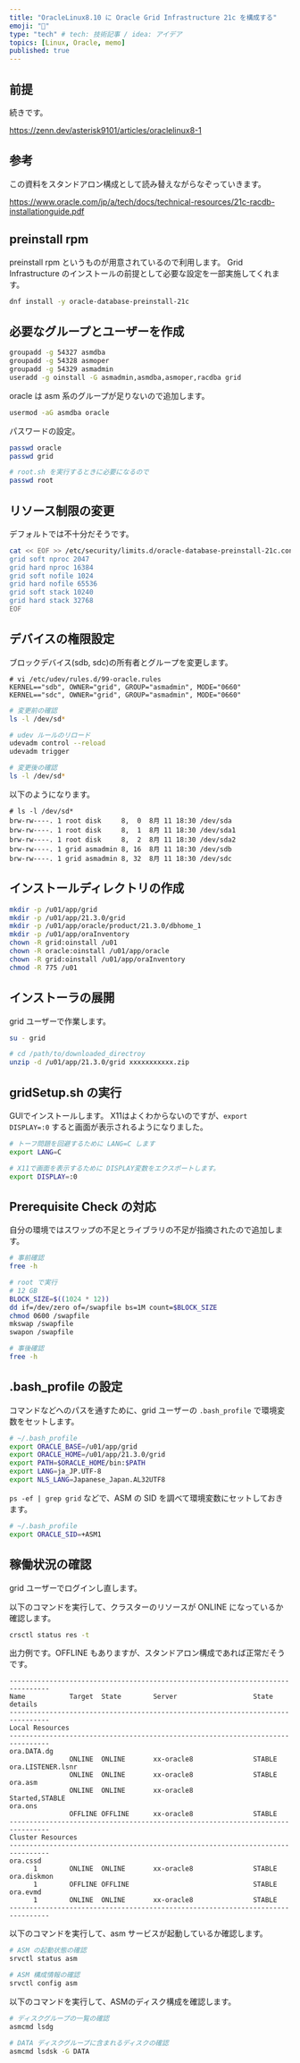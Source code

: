 ```yaml
---
title: "OracleLinux8.10 に Oracle Grid Infrastructure 21c を構成する"
emoji: "🐧"
type: "tech" # tech: 技術記事 / idea: アイデア
topics: [Linux, Oracle, memo]
published: true
---
```


## 前提

続きです。

<https://zenn.dev/asterisk9101/articles/oraclelinux8-1>

## 参考

この資料をスタンドアロン構成として読み替えながらなぞっていきます。

<https://www.oracle.com/jp/a/tech/docs/technical-resources/21c-racdb-installationguide.pdf>

## preinstall rpm

preinstall rpm というものが用意されているので利用します。
Grid Infrastructure のインストールの前提として必要な設定を一部実施してくれます。

```bash
dnf install -y oracle-database-preinstall-21c
```

## 必要なグループとユーザーを作成

```bash
groupadd -g 54327 asmdba
groupadd -g 54328 asmoper
groupadd -g 54329 asmadmin
useradd -g oinstall -G asmadmin,asmdba,asmoper,racdba grid
```

oracle は asm 系のグループが足りないので追加します。

```bash
usermod -aG asmdba oracle
```

パスワードの設定。

```bash
passwd oracle
passwd grid

# root.sh を実行するときに必要になるので
passwd root
```

## リソース制限の変更

デフォルトでは不十分だそうです。

```bash
cat << EOF >> /etc/security/limits.d/oracle-database-preinstall-21c.conf
grid soft nproc 2047
grid hard nproc 16384
grid soft nofile 1024
grid hard nofile 65536
grid soft stack 10240
grid hard stack 32768
EOF
```

## デバイスの権限設定

ブロックデバイス(sdb, sdc)の所有者とグループを変更します。

```udev
# vi /etc/udev/rules.d/99-oracle.rules
KERNEL=="sdb", OWNER="grid", GROUP="asmadmin", MODE="0660"
KERNEL=="sdc", OWNER="grid", GROUP="asmadmin", MODE="0660"
```

```bash
# 変更前の確認
ls -l /dev/sd*

# udev ルールのリロード
udevadm control --reload
udevadm trigger

# 変更後の確認
ls -l /dev/sd*
```

以下のようになります。

```console
# ls -l /dev/sd*
brw-rw----. 1 root disk     8,  0  8月 11 18:30 /dev/sda
brw-rw----. 1 root disk     8,  1  8月 11 18:30 /dev/sda1
brw-rw----. 1 root disk     8,  2  8月 11 18:30 /dev/sda2
brw-rw----. 1 grid asmadmin 8, 16  8月 11 18:30 /dev/sdb
brw-rw----. 1 grid asmadmin 8, 32  8月 11 18:30 /dev/sdc
```

## インストールディレクトリの作成

```bash
mkdir -p /u01/app/grid
mkdir -p /u01/app/21.3.0/grid
mkdir -p /u01/app/oracle/product/21.3.0/dbhome_1
mkdir -p /u01/app/oraInventory
chown -R grid:oinstall /u01
chown -R oracle:oinstall /u01/app/oracle
chown -R grid:oinstall /u01/app/oraInventory
chmod -R 775 /u01
```

## インストーラの展開

grid ユーザーで作業します。

```bash
su - grid
```

```bash
# cd /path/to/downloaded_directroy
unzip -d /u01/app/21.3.0/grid xxxxxxxxxxx.zip
```

## gridSetup.sh の実行

GUIでインストールします。
X11はよくわからないのですが、`export DISPLAY=:0` すると画面が表示されるようになりました。

```bash
# トーフ問題を回避するために LANG=C します
export LANG=C

# X11で画面を表示するために DISPLAY変数をエクスポートします。
export DISPLAY=:0
```

## Prerequisite Check の対応

自分の環境ではスワップの不足とライブラリの不足が指摘されたので追加します。

```bash
# 事前確認
free -h

# root で実行
# 12 GB
BLOCK_SIZE=$((1024 * 12))
dd if=/dev/zero of=/swapfile bs=1M count=$BLOCK_SIZE
chmod 0600 /swapfile
mkswap /swapfile
swapon /swapfile

# 事後確認
free -h
```

## .bash_profile の設定

コマンドなどへのパスを通すために、grid ユーザーの `.bash_profile` で環境変数をセットします。

```bash
# ~/.bash_profile
export ORACLE_BASE=/u01/app/grid
export ORACLE_HOME=/u01/app/21.3.0/grid
export PATH=$ORACLE_HOME/bin:$PATH
export LANG=ja_JP.UTF-8
export NLS_LANG=Japanese_Japan.AL32UTF8
```

`ps -ef | grep grid` などで、ASM の SID を調べて環境変数にセットしておきます。

```bash
# ~/.bash_profile
export ORACLE_SID=+ASM1
```

## 稼働状況の確認

grid ユーザーでログインし直します。

以下のコマンドを実行して、クラスターのリソースが ONLINE になっているか確認します。

```bash
crsctl status res -t
```

出力例です。OFFLINE もありますが、スタンドアロン構成であれば正常だそうです。

```console
--------------------------------------------------------------------------------
Name           Target  State        Server                   State details
--------------------------------------------------------------------------------
Local Resources
--------------------------------------------------------------------------------
ora.DATA.dg
               ONLINE  ONLINE       xx-oracle8               STABLE
ora.LISTENER.lsnr
               ONLINE  ONLINE       xx-oracle8               STABLE
ora.asm
               ONLINE  ONLINE       xx-oracle8               Started,STABLE
ora.ons
               OFFLINE OFFLINE      xx-oracle8               STABLE
--------------------------------------------------------------------------------
Cluster Resources
--------------------------------------------------------------------------------
ora.cssd
      1        ONLINE  ONLINE       xx-oracle8               STABLE
ora.diskmon
      1        OFFLINE OFFLINE                               STABLE
ora.evmd
      1        ONLINE  ONLINE       xx-oracle8               STABLE
--------------------------------------------------------------------------------
```

以下のコマンドを実行して、asm サービスが起動しているか確認します。

```bash
# ASM の起動状態の確認
srvctl status asm

# ASM 構成情報の確認
srvctl config asm
```

以下のコマンドを実行して、ASMのディスク構成を確認します。

```bash
# ディスクグループの一覧の確認
asmcmd lsdg

# DATA ディスクグループに含まれるディスクの確認
asmcmd lsdsk -G DATA
```
